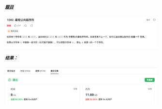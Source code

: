 ##### [题目](https://leetcode.cn/problems/shortest-common-supersequence/)
![pic](img.png)
##### 结果：
![pic](result.png)